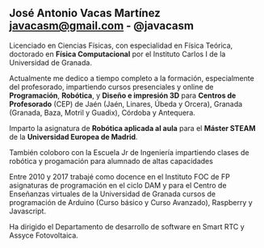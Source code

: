 ## José Antonio Vacas Martínez  javacasm@gmail.com - @javacasm

Licenciado en Ciencias Físicas, con especialidad en Física Teórica, doctorado en **Física Computacional** por el Instituto Carlos I de la Universidad de Granada.

Actualmente me dedico a tiempo completo a la formación, especialmente del profesorado, impartiendo  cursos presenciales y online de **Programación**, **Robótica**, y **Diseño e impresión 3D** para  **Centros de Profesorado** (CEP) de Jaén (Jaén, Linares, Úbeda y Orcera), Granada (Granada, Baza, Motril y Guadix), Córdoba y Antequera.

Imparto la asignatura de **Robótica aplicada al aula** para el **Máster STEAM** de la **Universidad Europea de Madrid**. 

También coloboro con la Escuela Jr de Ingeniería impartiendo clases de robótica y progamación para alumnado de altas capacidades

Entre 2010 y 2017 trabajé como docence en el Instituto FOC de FP asignaturas de programación en el ciclo DAM y para el Centro de Enseñanzas virtuales de la Universidad de Granada cursos de programación de Arduino (Curso básico y Curso Avanzado), Raspberry y Javascript.

Ha dirigido el Departamento de desarrollo de software en Smart RTC y Assyce Fotovoltaica.
